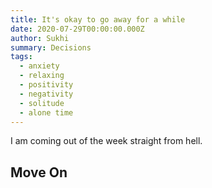 ```yaml
---
title: It's okay to go away for a while
date: 2020-07-29T00:00:00.000Z
author: Sukhi
summary: Decisions
tags:
  - anxiety
  - relaxing
  - positivity
  - negativity
  - solitude
  - alone time
---
```

I am coming out of the week straight from hell.

## Move On
